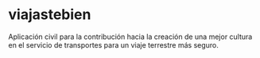 # viajastebien
Aplicación civil para la contribución hacia la creación de una mejor cultura en el servicio de transportes para un viaje terrestre más seguro.
